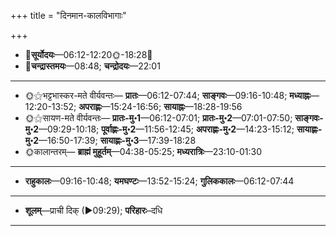 +++
title = "दिनमान-कालविभागाः"

+++
- 🌅**सूर्योदयः**—06:12-12:20🌞️-18:28🌇  
- 🌛**चन्द्रास्तमयः**—08:48; **चन्द्रोदयः**—22:01  
___________________
- 🌞⚝भट्टभास्कर-मते वीर्यवन्तः— **प्रातः**—06:12-07:44; **साङ्गवः**—09:16-10:48; **मध्याह्नः**—12:20-13:52; **अपराह्णः**—15:24-16:56; **सायाह्नः**—18:28-19:56  
- 🌞⚝सायण-मते वीर्यवन्तः— **प्रातः-मु॰1**—06:12-07:01; **प्रातः-मु॰2**—07:01-07:50; **साङ्गवः-मु॰2**—09:29-10:18; **पूर्वाह्णः-मु॰2**—11:56-12:45; **अपराह्णः-मु॰2**—14:23-15:12; **सायाह्णः-मु॰2**—16:50-17:39; **सायाह्णः-मु॰3**—17:39-18:28  
- 🌞कालान्तरम्— **ब्राह्मं मुहूर्तम्**—04:38-05:25; **मध्यरात्रिः**—23:10-01:30  
___________________
- **राहुकालः**—09:16-10:48; **यमघण्टः**—13:52-15:24; **गुलिककालः**—06:12-07:44  
___________________
- **शूलम्**—प्राची दिक् (►09:29); **परिहारः**–दधि  
___________________
